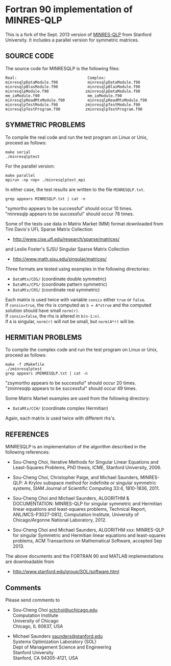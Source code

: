 # Fortran 90 implementation of MINRES-QLP

This is a fork of the Sept. 2013 version of
[MINRES-QLP](https://web.stanford.edu/group/SOL/software/minresqlp/)
from Stanford University.  It includes a parallel version for
symmetric matrices.


## SOURCE CODE

The source code for MINRESQLP is the following files:

    Real:                               Complex:  
    minresqlpDataModule.f90             minresqlpDataModule.f90  
    minresqlpBlasModule.f90             minresqlpBlasModule.f90  
    minresqlpModule.f90                zminresqlpDataModule.f90  
    mm_ioModule.f90                     mm_ioModule.f90  
    minresqlpReadMtxModule.f90          minresqlpReadMtxModule.f90  
    minresqlpTestModule.f90            zminresqlpTestModule.f90  
    minresqlpTestProgram.f90           zminresqlpTestProgram.f90  

## SYMMETRIC PROBLEMS

To compile the real code and run the test program on Linux or Unix,
proceed as follows:

    make serial
    ./minresqlptest

For the parallel version:

    make parallel
    mpirun -np <np> ./minresqlptest_mpi

In either case, the test results are written to the
file `MINRESQLP.txt`.  

    grep appears MINRESQLP.txt | cat -n

"symortho  appears to be successful" should occur 10 times.  
"minresqlp appears to be successful" should occur 78 times.

Some of the tests use data in Matrix Market (MM) format
downloaded from Tim Davis's UFL Sparse Matrix Collection
*   http://www.cise.ufl.edu/research/sparse/matrices/

and Leslie Foster's SJSU Singular Sparse Matrix Collection
*   http://www.math.sjsu.edu/singular/matrices/

Three formats are tested using examples in the following directories:
*   `DataMtx/CDS/` (coordinate double  symmetric)
*   `DataMtx/CPS/` (coordinate pattern symmetric)
*   `DataMtx/CRS/` (coordinate real    symmetric)

Each matrix is used twice with variable `consis` either `true` or `false`.  
If `consis=true`, the rhs is computed as `b = A*xtrue` and the computed solution should have small `norm(r)`.  
If `consis=false`, the rhs is altered in `b(n-1:n)`.  
If `A` is singular, `norm(r)` will not be small, but `norm(A*r)` will be.


## HERMITIAN PROBLEMS

To compile the complex code and run the test program on Linux or Unix,
proceed as follows:

    make -f zMakefile
    ./zminresqlptest
    grep appears zMINRESQLP.txt | cat -n

"zsymortho  appears to be successful" should occur 20 times.  
"zminresqlp appears to be successful" should occur 49 times.

Some Matrix Market examples are used from the following directory:
*   `DataMtx/CCH/` (coordinate complex Hermitian)

Again, each matrix is used twice with different rhs's.


## REFERENCES

MINRESQLP is an implementation of the algorithm described in
the following references:

* Sou-Cheng Choi,
Iterative Methods for Singular Linear Equations and Least-Squares
Problems, PhD thesis, ICME, Stanford University, 2006.

* Sou-Cheng Choi, Christopher Paige, and Michael Saunders,
MINRES-QLP: A Krylov subspace method for indefinite or singular
symmetric systems, SIAM Journal of Scientific Computing 33:4,
1810-1836, 2011.

* Sou-Cheng Choi and Michael Saunders,
ALGORITHM & DOCUMENTATION: MINRES-QLP for singular symmetric and
Hermitian linear equations and least-squares problems,
Technical Report, ANL/MCS-P3027-0812, Computation Institute,
University of Chicago/Argonne National Laboratory, 2012.

* Sou-Cheng Choi and Michael Saunders,
ALGORITHM xxx: MINRES-QLP for singular Symmetric and Hermitian
linear equations and least-squares problems,
ACM Transactions on Mathematical Software, accepted Sep 2013.

The above documents and the FORTRAN 90 and MATLAB implementations are
downloadable from
*   http://www.stanford.edu/group/SOL/software.html


## Comments

Please send comments to
*   Sou-Cheng Choi <sctchoi@uchicago.edu>  
    Computation Institute  
    University of Chicago  
    Chicago, IL 60637, USA
    
*  Michael Saunders <saunders@stanford.edu>  
   Systems Optimization Laboratory (SOL)  
   Dept of Management Science and Engineering  
   Stanford University  
   Stanford, CA 94305-4121, USA
